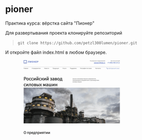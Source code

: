 # pioner
Практика курса: вёрстка сайта "Пионер"

Для развертывания проекта клонируйте репозиторий

> ``` git clone https://github.com/petzl300lumen/pioner.git ```

И откройте файл index.html в любом браузере.

![Pioner](assets/pioner.gif)
